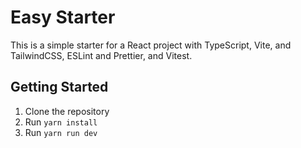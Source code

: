 # Easy Starter

This is a simple starter for a React project with TypeScript, Vite, and TailwindCSS, ESLint and Prettier, and Vitest.

## Getting Started

1. Clone the repository
2. Run `yarn install`
3. Run `yarn run dev`
